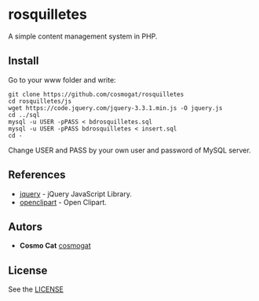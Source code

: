# rosquilletes
A simple content management system in PHP.

## Install
Go to your www folder and write:
```
git clone https://github.com/cosmogat/rosquilletes
cd rosquilletes/js
wget https://code.jquery.com/jquery-3.3.1.min.js -O jquery.js
cd ../sql
mysql -u USER -pPASS < bdrosquilletes.sql
mysql -u USER -pPASS bdrosquilletes < insert.sql
cd -
```
Change USER and PASS by your own user and password of MySQL server.

## References
* [jquery](https://github.com/jquery/jquery) - jQuery JavaScript Library.
* [openclipart](https://github.com/jquery/jquery) - Open Clipart.
## Autors
* **Cosmo Cat**  [cosmogat](https://github.com/cosmogat)
## License
See the [LICENSE](LICENSE)